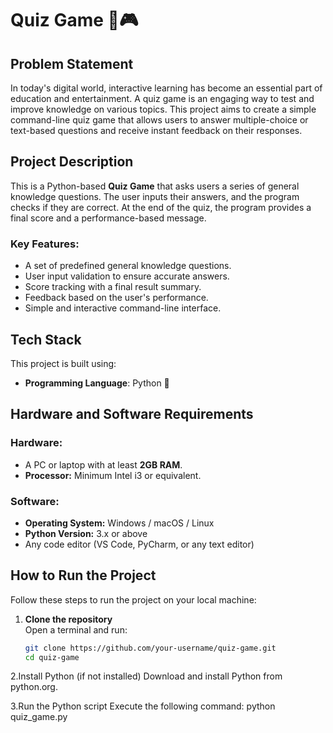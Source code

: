 # Quiz Game 🧠🎮

## Problem Statement
In today's digital world, interactive learning has become an essential part of education and entertainment. A quiz game is an engaging way to test and improve knowledge on various topics. This project aims to create a simple command-line quiz game that allows users to answer multiple-choice or text-based questions and receive instant feedback on their responses.

## Project Description
This is a Python-based **Quiz Game** that asks users a series of general knowledge questions. The user inputs their answers, and the program checks if they are correct. At the end of the quiz, the program provides a final score and a performance-based message.

### **Key Features:**
- A set of predefined general knowledge questions.
- User input validation to ensure accurate answers.
- Score tracking with a final result summary.
- Feedback based on the user's performance.
- Simple and interactive command-line interface.

## Tech Stack
This project is built using:
- **Programming Language**: Python 🐍

## Hardware and Software Requirements
### **Hardware:**
- A PC or laptop with at least **2GB RAM**.
- **Processor:** Minimum Intel i3 or equivalent.

### **Software:**
- **Operating System:** Windows / macOS / Linux
- **Python Version:** 3.x or above
- Any code editor (VS Code, PyCharm, or any text editor)

## How to Run the Project
Follow these steps to run the project on your local machine:

1. **Clone the repository**  
   Open a terminal and run:
   ```sh
   git clone https://github.com/your-username/quiz-game.git
   cd quiz-game
2.Install Python (if not installed)
Download and install Python from python.org.

3.Run the Python script
Execute the following command:
python quiz_game.py


